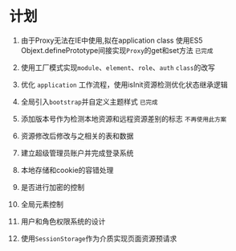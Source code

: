# 计划

1. 由于Proxy无法在IE中使用,拟在application class 使用ES5 Objext.definePrototype间接实现`Proxy`的get和set方法    `已完成`

2. 使用工厂模式实现`module`、`element`、`role`、`auth` `class`的改写

3. 优化 `application` 工作流程，使用isInit资源检测优化状态继承逻辑

4. 全局引入`bootstrap`并自定义主题样式    `已完成`

5. 添加版本号作为检测本地资源和远程资源差别的标志   `不再使用此方案`

6. 资源修改后修改与之相关的表和数据

7. 建立超级管理员账户并完成登录系统

8. 本地存储和cookie的容错处理

9. 是否进行加密的控制

10. 全局元素控制

11. 用户和角色权限系统的设计

12. 使用`SessionStorage`作为介质实现页面资源预请求